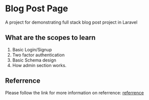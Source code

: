 # Blog Post Page

A project for demonstrating full stack blog post project in Laravel


## What are the scopes to learn

1. Basic Login/Signup
2. Two factor authentication
3. Basic Schema design
4. How admin section works.

## Referrence

Please follow the link for more information on referrence: [referrence]

[referrence]: https://laracasts.com/series/laravel-8-from-scratch
